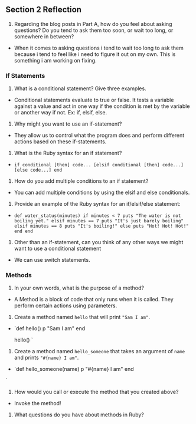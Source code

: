## Section 2 Reflection

1. Regarding the blog posts in Part A, how do you feel about asking questions? Do you tend to ask them too soon, or wait too long, or somewhere in between?

  * When it comes to asking questions i tend to wait too long to ask them because i tend to feel like i need to figure it out on my own. This is something i am working on fixing.

### If Statements

1. What is a conditional statement? Give three examples.

  * Conditional statements evaluate to true or false. It tests  a variable against a value and act in one way if the condition is met by the variable or another way if not. Ex: if, elsif, else.

1. Why might you want to use an if-statement?

  * They allow us to control what the program does and perform different actions based on these if-statements.

1. What is the Ruby syntax for an if statement?

  * `if conditional [then]
      code...
    [elsif conditional [then]
      code...]
    [else
      code...]
    end `

1. How do you add multiple conditions to an if statement?

  * You can add multiple conditions by using the elsif and else conditionals.

1. Provide an example of the Ruby syntax for an if/elsif/else statement:

  * `def water_status(minutes)
    if minutes < 7
      puts "The water is not boiling yet."
    elsif minutes == 7
      puts "It's just barely boiling"
    elsif minutes == 8
      puts "It's boiling!"
    else
      puts "Hot! Hot! Hot!"
    end
  end`

1. Other than an if-statement, can you think of any other ways we might want to use a conditional statement

  * We can use switch statements.

### Methods

1. In your own words, what is the purpose of a method?

  * A Method is a block of code that only runs when it is called. They perform certain actions using parameters.

1. Create a method named `hello` that will print `"Sam I am"`.

  * `def hello()
      p "Sam I am"
    end

    hello()
    `

1. Create a method named `hello_someone` that takes an argument of `name` and prints `"#{name} I am"`.

  * `def hello_someone(name)
  p "#{name} I am"
end

  `

1. How would you call or execute the method that you created above?

  * Invoke the method!

1. What questions do you have about methods in Ruby?
